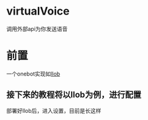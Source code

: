 # virtualVoice
调用外部api为你发送语音

# 前置
一个onebot实现如[llob](https://llob.napneko.com/zh-CN/guide/getting-started)
## 接下来的教程将以llob为例，进行配置
部署好llob后，进入设置，目前是长这样

